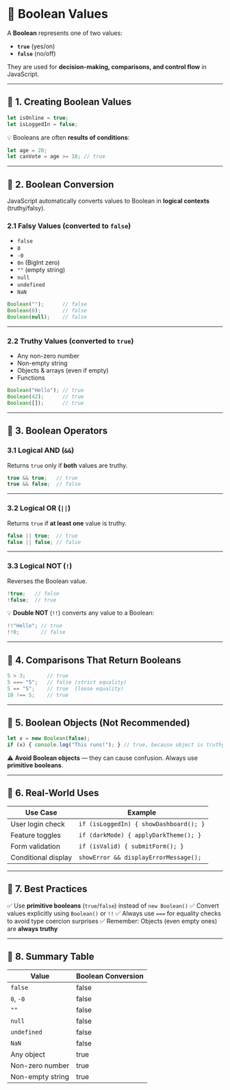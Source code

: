 # 🎯 Boolean Values 

A **Boolean** represents one of two values:

* **`true`** (yes/on)
* **`false`** (no/off)

They are used for **decision-making, comparisons, and control flow** in JavaScript.

---

## 📌 1. Creating Boolean Values

```js
let isOnline = true;
let isLoggedIn = false;
```

💡 Booleans are often **results of conditions**:

```js
let age = 20;
let canVote = age >= 18; // true
```

---

## 📌 2. Boolean Conversion

JavaScript automatically converts values to Boolean in **logical contexts** (truthy/falsy).

### **2.1 Falsy Values** (converted to `false`)

* `false`
* `0`
* `-0`
* `0n` (BigInt zero)
* `""` (empty string)
* `null`
* `undefined`
* `NaN`

```js
Boolean("");      // false
Boolean(0);       // false
Boolean(null);    // false
```

---

### **2.2 Truthy Values** (converted to `true`)

* Any non-zero number
* Non-empty string
* Objects & arrays (even if empty)
* Functions

```js
Boolean("Hello"); // true
Boolean(42);      // true
Boolean([]);      // true
```

---

## 📌 3. Boolean Operators

### **3.1 Logical AND (`&&`)**

Returns `true` only if **both** values are truthy.

```js
true && true;   // true
true && false;  // false
```

---

### **3.2 Logical OR (`||`)**

Returns `true` if **at least one** value is truthy.

```js
false || true;  // true
false || false; // false
```

---

### **3.3 Logical NOT (`!`)**

Reverses the Boolean value.

```js
!true;   // false
!false;  // true
```

💡 **Double NOT** (`!!`) converts any value to a Boolean:

```js
!!"Hello"; // true
!!0;       // false
```

---

## 📌 4. Comparisons That Return Booleans

```js
5 > 3;       // true
5 === "5";   // false (strict equality)
5 == "5";    // true  (loose equality)
10 !== 5;    // true
```

---

## 📌 5. Boolean Objects (Not Recommended)

```js
let x = new Boolean(false);
if (x) { console.log("This runs!"); } // true, because object is truthy
```

⚠ **Avoid Boolean objects** — they can cause confusion. Always use **primitive booleans**.

---

## 📌 6. Real-World Uses

| Use Case            | Example                                |
| ------------------- | -------------------------------------- |
| User login check    | `if (isLoggedIn) { showDashboard(); }` |
| Feature toggles     | `if (darkMode) { applyDarkTheme(); }`  |
| Form validation     | `if (isValid) { submitForm(); }`       |
| Conditional display | `showError && displayErrorMessage();`  |

---

## 📌 7. Best Practices

✅ Use **primitive booleans** (`true`/`false`) instead of `new Boolean()`
✅ Convert values explicitly using `Boolean()` or `!!`
✅ Always use `===` for equality checks to avoid type coercion surprises
✅ Remember: Objects (even empty ones) are **always truthy**

---

## 📌 8. Summary Table

| Value            | Boolean Conversion |
| ---------------- | ------------------ |
| `false`          | false              |
| `0`, `-0`        | false              |
| `""`             | false              |
| `null`           | false              |
| `undefined`      | false              |
| `NaN`            | false              |
| Any object       | true               |
| Non-zero number  | true               |
| Non-empty string | true               |
